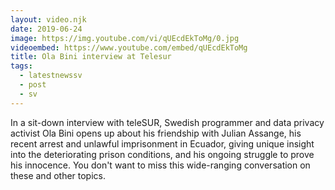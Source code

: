 ```yaml
---
layout: video.njk
date: 2019-06-24
image: https://img.youtube.com/vi/qUEcdEkToMg/0.jpg
videoembed: https://www.youtube.com/embed/qUEcdEkToMg
title: Ola Bini interview at Telesur
tags:
  - latestnewssv
  - post
  - sv
---
```


In a sit-down interview with teleSUR, Swedish programmer and data privacy activist Ola Bini opens up about his friendship with Julian Assange, his recent arrest and unlawful imprisonment in Ecuador, giving unique insight into the deteriorating prison conditions, and his ongoing struggle to prove his innocence. You don't want to miss this wide-ranging conversation on these and other topics.

